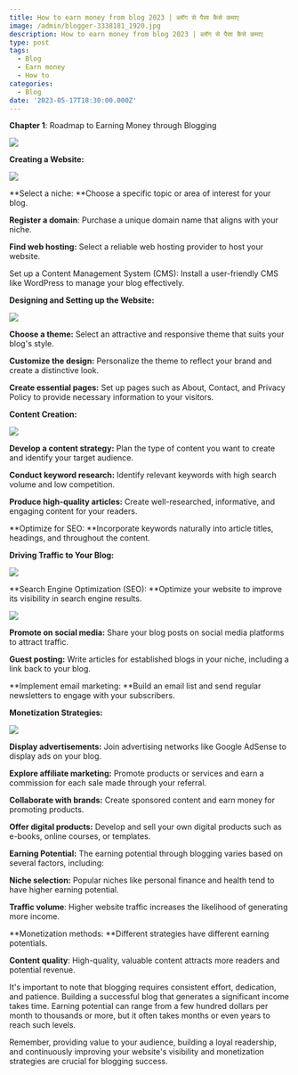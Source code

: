 ```yaml
---
title: How to earn money from blog 2023 | ब्लॉग से पैसा कैसे कमाए
image: /admin/blogger-3338181_1920.jpg
description: How to earn money from blog 2023 | ब्लॉग से पैसा कैसे कमाए
type: post
tags:
  - Blog
  - Earn money
  - How to
categories:
  - Blog
date: '2023-05-17T18:30:00.000Z'
---
```


**Chapter 1**: Roadmap to Earning Money through Blogging

![](/business-idea-3261158_1920.jpg)

**Creating a Website:**

![](/admin/internet-4463031_1920.jpg)

\*\*Select a niche: \*\*Choose a specific topic or area of interest for your blog.

**Register a domain**: Purchase a unique domain name that aligns with your niche.

**Find web hosting:** Select a reliable web hosting provider to host your website.

Set up a Content Management System (CMS): Install a user-friendly CMS like WordPress to manage your blog effectively.

**Designing and Setting up the Website:**

![](/admin/finger-769300_1920.jpg)

**Choose a theme:** Select an attractive and responsive theme that suits your blog's style.

**Customize the design:** Personalize the theme to reflect your brand and create a distinctive look.

**Create essential pages:** Set up pages such as About, Contact, and Privacy Policy to provide necessary information to your visitors.

**Content Creation:**

![](/admin/gothic-1485829_1920.jpg)

**Develop a content strategy:** Plan the type of content you want to create and identify your target audience.

**Conduct keyword research:** Identify relevant keywords with high search volume and low competition.

**Produce high-quality articles:** Create well-researched, informative, and engaging content for your readers.

\*\*Optimize for SEO: \*\*Incorporate keywords naturally into article titles, headings, and throughout the content.

**Driving Traffic to Your Blog:**

![](/admin/programming-4172154_1920.jpg)

\*\*Search Engine Optimization (SEO): \*\*Optimize your website to improve its visibility in search engine results.

![](/admin/seo-441400_1920.jpg)

**Promote on social media:** Share your blog posts on social media platforms to attract traffic.

**Guest posting:** Write articles for established blogs in your niche, including a link back to your blog.

\*\*Implement email marketing: \*\*Build an email list and send regular newsletters to engage with your subscribers.

**Monetization Strategies:**

![](/admin/freelance-2906725_1920.png)

**Display advertisements:** Join advertising networks like Google AdSense to display ads on your blog.

**Explore affiliate marketing:** Promote products or services and earn a commission for each sale made through your referral.

**Collaborate with brands:** Create sponsored content and earn money for promoting products.

**Offer digital products:** Develop and sell your own digital products such as e-books, online courses, or templates.

**Earning Potential:** The earning potential through blogging varies based on several factors, including:

**Niche selection:** Popular niches like personal finance and health tend to have higher earning potential.

**Traffic volume**: Higher website traffic increases the likelihood of generating more income.

\*\*Monetization methods: \*\*Different strategies have different earning potentials.

**Content quality**: High-quality, valuable content attracts more readers and potential revenue.

It's important to note that blogging requires consistent effort, dedication, and patience. Building a successful blog that generates a significant income takes time. Earning potential can range from a few hundred dollars per month to thousands or more, but it often takes months or even years to reach such levels.

Remember, providing value to your audience, building a loyal readership, and continuously improving your website's visibility and monetization strategies are crucial for blogging success.
